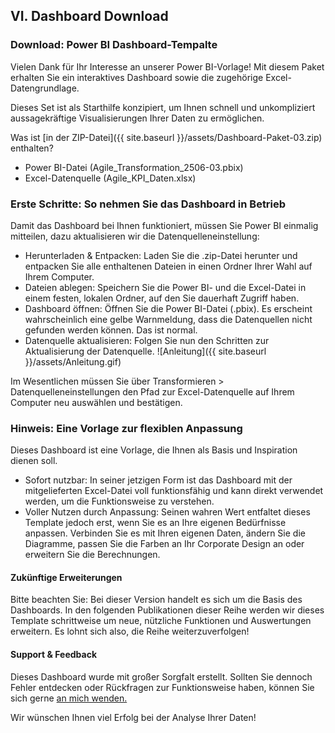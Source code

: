 
## VI. Dashboard Download

### Download: Power BI Dashboard-Tempalte

Vielen Dank für Ihr Interesse an unserer Power BI-Vorlage! Mit diesem Paket erhalten Sie ein interaktives Dashboard sowie die zugehörige Excel-Datengrundlage.

Dieses Set ist als Starthilfe konzipiert, um Ihnen schnell und unkompliziert aussagekräftige Visualisierungen Ihrer Daten zu ermöglichen.

Was ist [in der ZIP-Datei]({{ site.baseurl }}/assets/Dashboard-Paket-03.zip) enthalten?

- Power BI-Datei (Agile_Transformation_2506-03.pbix)
- Excel-Datenquelle (Agile_KPI_Daten.xlsx)

### Erste Schritte: So nehmen Sie das Dashboard in Betrieb
Damit das Dashboard bei Ihnen funktioniert, müssen Sie Power BI einmalig mitteilen, dazu aktualisieren wir die Datenquelleneinstellung:

- Herunterladen & Entpacken: Laden Sie die .zip-Datei herunter und entpacken Sie alle enthaltenen Dateien in einen Ordner Ihrer Wahl auf Ihrem Computer.
- Dateien ablegen: Speichern Sie die Power BI- und die Excel-Datei in einem festen, lokalen Ordner, auf den Sie dauerhaft Zugriff haben.
- Dashboard öffnen: Öffnen Sie die Power BI-Datei (.pbix). Es erscheint wahrscheinlich eine gelbe Warnmeldung, dass die Datenquellen nicht gefunden werden können. Das ist normal.
- Datenquelle aktualisieren: Folgen Sie nun den Schritten zur Aktualisierung der Datenquelle. ![Anleitung]({{ site.baseurl }}/assets/Anleitung.gif)

Im Wesentlichen müssen Sie über Transformieren > Datenquelleneinstellungen den Pfad zur Excel-Datenquelle auf Ihrem Computer neu auswählen und bestätigen.

### Hinweis: Eine Vorlage zur flexiblen Anpassung

Dieses Dashboard ist eine Vorlage, die Ihnen als Basis und Inspiration dienen soll.

- Sofort nutzbar: In seiner jetzigen Form ist das Dashboard mit der mitgelieferten Excel-Datei voll funktionsfähig und kann direkt verwendet werden, um die Funktionsweise zu verstehen.
- Voller Nutzen durch Anpassung: Seinen wahren Wert entfaltet dieses Template jedoch erst, wenn Sie es an Ihre eigenen Bedürfnisse anpassen. Verbinden Sie es mit Ihren eigenen Daten, ändern Sie die Diagramme, passen Sie die Farben an Ihr Corporate Design an oder erweitern Sie die Berechnungen.

#### Zukünftige Erweiterungen
Bitte beachten Sie: Bei dieser Version handelt es sich um die Basis des Dashboards. In den folgenden Publikationen dieser Reihe werden wir dieses Template schrittweise um neue, nützliche Funktionen und Auswertungen erweitern. Es lohnt sich also, die Reihe weiterzuverfolgen!

#### Support & Feedback
Dieses Dashboard wurde mit großer Sorgfalt erstellt. Sollten Sie dennoch Fehler entdecken oder Rückfragen zur Funktionsweise haben, können Sie sich gerne [an mich wenden.](mailto:mail@pbraun.online)

Wir wünschen Ihnen viel Erfolg bei der Analyse Ihrer Daten!